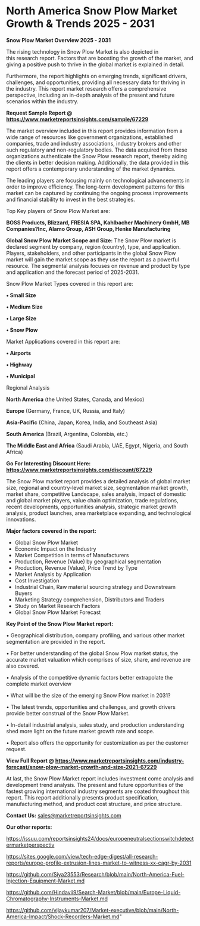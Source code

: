 # North America Snow Plow Market Growth & Trends 2025 - 2031

<Strong> Snow Plow Market Overview 2025 - 2031</strong>

The rising technology in Snow Plow Market is also depicted in this research report. Factors that are boosting the growth of the market, and giving a positive push to thrive in the global market is explained in detail.

Furthermore, the report highlights on emerging trends, significant drivers, challenges, and opportunities, providing all necessary data for thriving in the industry. This report market research offers a comprehensive perspective, including an in-depth analysis of the present and future scenarios within the industry.

<strong>Request Sample Report @ <a href=https://www.marketreportsinsights.com/sample/67229>https://www.marketreportsinsights.com/sample/67229</a></strong>

The market overview included in this report provides information from a wide range of resources like government organizations, established companies, trade and industry associations, industry brokers and other such regulatory and non-regulatory bodies. The data acquired from these organizations authenticate the Snow Plow research report, thereby aiding the clients in better decision making. Additionally, the data provided in this report offers a contemporary understanding of the market dynamics.

The leading players are focusing mainly on technological advancements in order to improve efficiency. The long-term development patterns for this market can be captured by continuing the ongoing process improvements and financial stability to invest in the best strategies.

Top Key players of Snow Plow Market are:

<strong>BOSS Products, Blizzard, FRESIA SPA, Kahlbacher Machinery GmbH, MB Companies?Inc, Alamo Group, ASH Group, Henke Manufacturing</strong>

<strong><b>Global Snow Plow Market Scope and Size:</b></strong>
The Snow Plow market is declared segment by company, region (country), type, and application. Players, stakeholders, and other participants in the global Snow Plow market will gain the market scope as they use the report as a powerful resource. The segmental analysis focuses on revenue and product by type and application and the forecast period of 2025-2031.

Snow Plow Market Types covered in this report are:

<strong>• Small Size

• Medium Size

• Large Size

• Snow Plow</strong>

Market Applications covered in this report are:

<strong>• Airports

• Highway

• Municipal</strong> 

Regional Analysis

<strong>North America</strong> (the United States, Canada, and Mexico)

<strong>Europe</strong> (Germany, France, UK, Russia, and Italy)

<strong>Asia-Pacific</strong> (China, Japan, Korea, India, and Southeast Asia)

<strong>South America</strong> (Brazil, Argentina, Colombia, etc.)

<strong>The Middle East and Africa</strong> (Saudi Arabia, UAE, Egypt, Nigeria, and South Africa)

<strong>Go For Interesting Discount Here: <a href=https://www.marketreportsinsights.com/discount/67229>https://www.marketreportsinsights.com/discount/67229</a></strong>

The Snow Plow market report provides a detailed analysis of global market size, regional and country-level market size, segmentation market growth, market share, competitive Landscape, sales analysis, impact of domestic and global market players, value chain optimization, trade regulations, recent developments, opportunities analysis, strategic market growth analysis, product launches, area marketplace expanding, and technological innovations.

<strong><b>Major factors covered in the report:</b></strong>
<ul>
  <li>Global Snow Plow Market </li>
  <li>Economic Impact on the Industry</li>
  <li>Market Competition in terms of Manufacturers</li>
  <li>Production, Revenue (Value) by geographical segmentation</li>
  <li>Production, Revenue (Value), Price Trend by Type</li>
  <li>Market Analysis by Application</li>
  <li>Cost Investigation</li>
  <li>Industrial Chain, Raw material sourcing strategy and Downstream Buyers</li>
  <li>Marketing Strategy comprehension, Distributors and Traders</li>
  <li>Study on Market Research Factors</li>
  <li>Global Snow Plow Market Forecast</li>
</ul>

<strong><b>Key Point of the Snow Plow Market report:</b></strong>

• Geographical distribution, company profiling, and various other market segmentation are provided in the report.

• For better understanding of the global Snow Plow market status, the accurate market valuation which comprises of size, share, and revenue are also covered.

• Analysis of the competitive dynamic factors better extrapolate the complete market overview

• What will be the size of the emerging Snow Plow market in 2031?

• The latest trends, opportunities and challenges, and growth drivers provide better construal of the Snow Plow Market.

• In-detail industrial analysis, sales study, and production understanding shed more light on the future market growth rate and scope.

• Report also offers the opportunity for customization as per the customer request.

<strong><b>View Full Report @ <a href=https://www.marketreportsinsights.com/industry-forecast/snow-plow-market-growth-and-size-2021-67229>https://www.marketreportsinsights.com/industry-forecast/snow-plow-market-growth-and-size-2021-67229</a></b></strong>


At last, the Snow Plow Market report includes investment come analysis and development trend analysis. The present and future opportunities of the fastest growing international industry segments are coated throughout this report. This report additionally presents product specification, manufacturing method, and product cost structure, and price structure.

<strong>Contact Us:</strong>
sales@marketreportsinsights.com

<strong>Our other reports:</strong>

<a href=https://issuu.com/reportsinsights24/docs/europeneutralsectionswitchdetectermarketperspectiv>https://issuu.com/reportsinsights24/docs/europeneutralsectionswitchdetectermarketperspectiv</a>

<a href=https://sites.google.com/view/tech-edge-digest/all-research-reports/europe-profile-extrusion-lines-market-to-witness-xx-cagr-by-2031>https://sites.google.com/view/tech-edge-digest/all-research-reports/europe-profile-extrusion-lines-market-to-witness-xx-cagr-by-2031</a>

<a href=https://github.com/Siya23553/Research/blob/main/North-America-Fuel-Injection-Equipment-Market.md>https://github.com/Siya23553/Research/blob/main/North-America-Fuel-Injection-Equipment-Market.md</a>

<a href=https://github.com/Hindavii9/Search-Market/blob/main/Europe-Liquid-Chromatography-Instruments-Market.md>https://github.com/Hindavii9/Search-Market/blob/main/Europe-Liquid-Chromatography-Instruments-Market.md</a>

<a href=https://github.com/vijaykumar207/Market-executive/blob/main/North-America-Impact/Shock-Recorders-Market.md>https://github.com/vijaykumar207/Market-executive/blob/main/North-America-Impact/Shock-Recorders-Market.md</a>"
